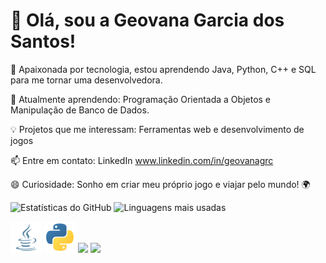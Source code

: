 # 👋 Olá, sou a Geovana Garcia dos Santos!
🎯 Apaixonada por tecnologia, estou aprendendo Java, Python, C++ e SQL para me tornar uma desenvolvedora.

🌱 Atualmente aprendendo: Programação Orientada a Objetos e Manipulação de Banco de Dados.

💡 Projetos que me interessam:  Ferramentas web e desenvolvimento de jogos

📫 Entre em contato: 
LinkedIn www.linkedin.com/in/geovanagrc

😄 Curiosidade: Sonho em criar meu próprio jogo e viajar pelo mundo! 🌍

![Estatísticas do GitHub](https://github-readme-stats.vercel.app/api?username=Geovanagrc&show_icons=true&theme=dark)
![Linguagens mais usadas](https://github-readme-stats.vercel.app/api/top-langs/?username=Geovanagrc&layout=compact&theme=dark)


<div>
  <img src="https://raw.githubusercontent.com/vscode-icons/vscode-icons/master/icons/file_type_java.svg" width="50" />
  <img src="https://raw.githubusercontent.com/vscode-icons/vscode-icons/master/icons/file_type_python.svg" width="50" />
  <img src="https://cdn.jsdelivr.net/gh/devicons/devicon@latest/icons/arduino/arduino-original-wordmark.svg" width="50" />
  <img src="https://cdn.jsdelivr.net/gh/devicons/devicon@latest/icons/sqldeveloper/sqldeveloper-plain.svg" width="50" />
</div>
